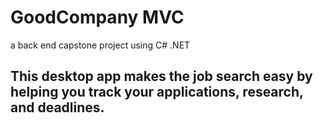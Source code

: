 # GoodCompany MVC
a back end capstone project using C# .NET 

## This desktop app makes the job search easy by helping you track your applications, research, and deadlines.


